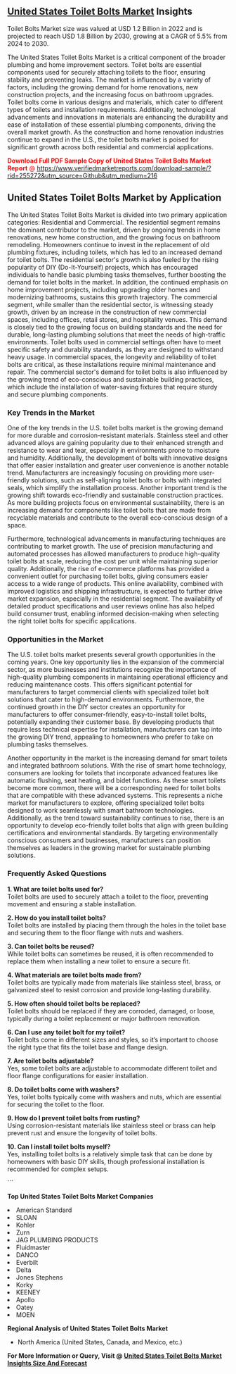 <h2><a href="https://www.verifiedmarketreports.com/download-sample/?rid=255272&amp;utm_source=Github&amp;utm_medium=216" target="_blank">United States Toilet Bolts Market</a> Insights</h2><p>Toilet Bolts Market size was valued at USD 1.2 Billion in 2022 and is projected to reach USD 1.8 Billion by 2030, growing at a CAGR of 5.5% from 2024 to 2030.</p><p><p>The United States Toilet Bolts Market is a critical component of the broader plumbing and home improvement sectors. Toilet bolts are essential components used for securely attaching toilets to the floor, ensuring stability and preventing leaks. The market is influenced by a variety of factors, including the growing demand for home renovations, new construction projects, and the increasing focus on bathroom upgrades. Toilet bolts come in various designs and materials, which cater to different types of toilets and installation requirements. Additionally, technological advancements and innovations in materials are enhancing the durability and ease of installation of these essential plumbing components, driving the overall market growth. As the construction and home renovation industries continue to expand in the U.S., the toilet bolts market is poised for significant growth across both residential and commercial applications. <p><span class=""><span style="color: #ff0000;"><strong>Download Full PDF Sample Copy of United States Toilet Bolts Market Report</strong> @ </span><a href="https://www.verifiedmarketreports.com/download-sample/?rid=255272&amp;utm_source=Github&amp;utm_medium=216" target="_blank">https://www.verifiedmarketreports.com/download-sample/?rid=255272&amp;utm_source=Github&amp;utm_medium=216</a></span></p></p><h2>United States Toilet Bolts Market by Application</h2><p>The United States Toilet Bolts Market is divided into two primary application categories: Residential and Commercial. The residential segment remains the dominant contributor to the market, driven by ongoing trends in home renovations, new home construction, and the growing focus on bathroom remodeling. Homeowners continue to invest in the replacement of old plumbing fixtures, including toilets, which has led to an increased demand for toilet bolts. The residential sector's growth is also fueled by the rising popularity of DIY (Do-It-Yourself) projects, which has encouraged individuals to handle basic plumbing tasks themselves, further boosting the demand for toilet bolts in the market. In addition, the continued emphasis on home improvement projects, including upgrading older homes and modernizing bathrooms, sustains this growth trajectory. The commercial segment, while smaller than the residential sector, is witnessing steady growth, driven by an increase in the construction of new commercial spaces, including offices, retail stores, and hospitality venues. This demand is closely tied to the growing focus on building standards and the need for durable, long-lasting plumbing solutions that meet the needs of high-traffic environments. Toilet bolts used in commercial settings often have to meet specific safety and durability standards, as they are designed to withstand heavy usage. In commercial spaces, the longevity and reliability of toilet bolts are critical, as these installations require minimal maintenance and repair. The commercial sector's demand for toilet bolts is also influenced by the growing trend of eco-conscious and sustainable building practices, which include the installation of water-saving fixtures that require sturdy and secure plumbing components.<h3>Key Trends in the Market</h3><p>One of the key trends in the U.S. toilet bolts market is the growing demand for more durable and corrosion-resistant materials. Stainless steel and other advanced alloys are gaining popularity due to their enhanced strength and resistance to wear and tear, especially in environments prone to moisture and humidity. Additionally, the development of bolts with innovative designs that offer easier installation and greater user convenience is another notable trend. Manufacturers are increasingly focusing on providing more user-friendly solutions, such as self-aligning toilet bolts or bolts with integrated seals, which simplify the installation process. Another important trend is the growing shift towards eco-friendly and sustainable construction practices. As more building projects focus on environmental sustainability, there is an increasing demand for components like toilet bolts that are made from recyclable materials and contribute to the overall eco-conscious design of a space.<p>Furthermore, technological advancements in manufacturing techniques are contributing to market growth. The use of precision manufacturing and automated processes has allowed manufacturers to produce high-quality toilet bolts at scale, reducing the cost per unit while maintaining superior quality. Additionally, the rise of e-commerce platforms has provided a convenient outlet for purchasing toilet bolts, giving consumers easier access to a wide range of products. This online availability, combined with improved logistics and shipping infrastructure, is expected to further drive market expansion, especially in the residential segment. The availability of detailed product specifications and user reviews online has also helped build consumer trust, enabling informed decision-making when selecting the right toilet bolts for specific applications.<h3>Opportunities in the Market</h3><p>The U.S. toilet bolts market presents several growth opportunities in the coming years. One key opportunity lies in the expansion of the commercial sector, as more businesses and institutions recognize the importance of high-quality plumbing components in maintaining operational efficiency and reducing maintenance costs. This offers significant potential for manufacturers to target commercial clients with specialized toilet bolt solutions that cater to high-demand environments. Furthermore, the continued growth in the DIY sector creates an opportunity for manufacturers to offer consumer-friendly, easy-to-install toilet bolts, potentially expanding their customer base. By developing products that require less technical expertise for installation, manufacturers can tap into the growing DIY trend, appealing to homeowners who prefer to take on plumbing tasks themselves.<p>Another opportunity in the market is the increasing demand for smart toilets and integrated bathroom solutions. With the rise of smart home technology, consumers are looking for toilets that incorporate advanced features like automatic flushing, seat heating, and bidet functions. As these smart toilets become more common, there will be a corresponding need for toilet bolts that are compatible with these advanced systems. This represents a niche market for manufacturers to explore, offering specialized toilet bolts designed to work seamlessly with smart bathroom technologies. Additionally, as the trend toward sustainability continues to rise, there is an opportunity to develop eco-friendly toilet bolts that align with green building certifications and environmental standards. By targeting environmentally conscious consumers and businesses, manufacturers can position themselves as leaders in the growing market for sustainable plumbing solutions.<h3>Frequently Asked Questions</h3><p><strong>1. What are toilet bolts used for?</strong><br>Toilet bolts are used to securely attach a toilet to the floor, preventing movement and ensuring a stable installation.</p><p><strong>2. How do you install toilet bolts?</strong><br>Toilet bolts are installed by placing them through the holes in the toilet base and securing them to the floor flange with nuts and washers.</p><p><strong>3. Can toilet bolts be reused?</strong><br>While toilet bolts can sometimes be reused, it is often recommended to replace them when installing a new toilet to ensure a secure fit.</p><p><strong>4. What materials are toilet bolts made from?</strong><br>Toilet bolts are typically made from materials like stainless steel, brass, or galvanized steel to resist corrosion and provide long-lasting durability.</p><p><strong>5. How often should toilet bolts be replaced?</strong><br>Toilet bolts should be replaced if they are corroded, damaged, or loose, typically during a toilet replacement or major bathroom renovation.</p><p><strong>6. Can I use any toilet bolt for my toilet?</strong><br>Toilet bolts come in different sizes and styles, so it’s important to choose the right type that fits the toilet base and flange design.</p><p><strong>7. Are toilet bolts adjustable?</strong><br>Yes, some toilet bolts are adjustable to accommodate different toilet and floor flange configurations for easier installation.</p><p><strong>8. Do toilet bolts come with washers?</strong><br>Yes, toilet bolts typically come with washers and nuts, which are essential for securing the toilet to the floor.</p><p><strong>9. How do I prevent toilet bolts from rusting?</strong><br>Using corrosion-resistant materials like stainless steel or brass can help prevent rust and ensure the longevity of toilet bolts.</p><p><strong>10. Can I install toilet bolts myself?</strong><br>Yes, installing toilet bolts is a relatively simple task that can be done by homeowners with basic DIY skills, though professional installation is recommended for complex setups.</p>```</p><p><strong>Top United States Toilet Bolts Market Companies</strong></p><div data-test-id=""><p><li>American Standard</li><li> SLOAN</li><li> Kohler</li><li> Zurn</li><li> JAG PLUMBING PRODUCTS</li><li> Fluidmaster</li><li> DANCO</li><li> Everbilt</li><li> Delta</li><li> Jones Stephens</li><li> Korky</li><li> KEENEY</li><li> Apollo</li><li> Oatey</li><li> MOEN</li></p><div><strong>Regional Analysis of&nbsp;United States Toilet Bolts Market</strong></div><ul><li dir="ltr"><p dir="ltr">North America&nbsp;(United States, Canada, and Mexico, etc.)</p></li></ul><p><strong>For More Information or Query, Visit @&nbsp;</strong><strong><a href="https://www.verifiedmarketreports.com/product/toilet-bolts-market/?utm_source=Github&amp;utm_medium=216" target="_blank">United States Toilet Bolts Market Insights Size And Forecast</a></strong></p></div>

